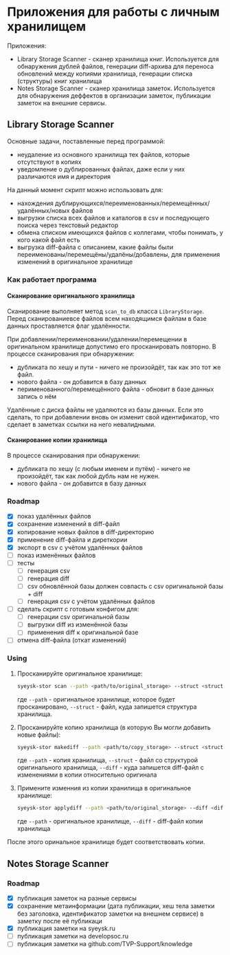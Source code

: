 # Приложения для работы с личным хранилищем

Приложения:
- Library Storage Scanner - сканер хранилища книг. Используется для обнаружения дублей файлов, генерации diff-архива для переноса обновлений между копиями хранилища, генерации списка (структуры) книг хранилища
- Notes Storage Scanner - сканер хранилища заметок. Используется для обнаружения деффектов в организации заметок, публикации заметок на внешние сервисы.

## Library Storage Scanner

Основные задачи, поставленные перед программой:
- неудаление из основного хранилища тех файлов, которые отсутствуют в копиях
- уведомление о дублированных файлах, даже если у них различаются имя и директория

На данный момент скрипт можно использовать для:
- нахождения дублирующихся/переименованных/перемещённых/удалённых/новых файлов
- выгрузки списка всех файлов и каталогов в csv и последующего поиска через текстовый редактор
- обмена списком имеющихся файлов с коллегами, чтобы понимать, у кого какой файл есть
- выгрузка diff-файла с описанием, какие файлы были переименованы/перемещёны/удалёны/добавлены, для применения изменений в оригинальное хранилище

### Как работает программа

#### Сканирование оригинального хранилища

Сканирование выполняет метод `scan_to_db` класса `LibraryStorage`. Перед сканированиевсе файлов всем находящимся файлам в базе данных проставляется флаг удалённости.

При добавлении/переименовании/удалении/перемещении в оригинальном хранилище допустимо его просканировать повторно.
В процессе сканирования при обнаружении:
- дубликата по хешу и пути - ничего не произойдёт, так как это тот же файл.
- нового файла - он добавится в базу данных
- перименованного/перемещённого файла - обновит в базе данных запись о нём

Удалённые с диска файлы не удаляются из базы данных. Если это сделать, то при добавлении вновь он изменит свой идентификатор, что сделает в заметках ссылки на него невалидными.

#### Сканирование копии хранилища

В процессе сканирования при обнаружении:
- дубликата по хешу (с любым именем и путём) - ничего не произойдёт, так как любой дубль нам не нужен.
- нового файла - он добавится в базу данных

### Roadmap

- [x] показ удалённых файлов
- [x] сохранение изменений в diff-файл
- [x] копирование новых файлов в diff-директорию
- [x] применение diff-файла и диреткории
- [x] экспорт в csv с учётом удалённых файлов
- [ ] показ изменённых файлов
- [ ] тесты
    - [ ] генерация csv
    - [ ] генерация diff
    - [ ] csv обновлённой базы должен совпасть с csv оригинальной базы + diff 
    - [ ] генерация csv с учётом удалённых файлов
- [ ] сделать скрипт с готовым конфигом для:
    - [ ] генерации csv оригинальной базы
    - [ ] выгрузки diff из изменённой базы
    - [ ] применения diff к оригинальной базе
- [ ] отмена diff-файла (откат изменений)

### Using

1. Просканируйте оригинальное хранилище:
    ```sh
    syeysk-stor scan --path <path/to/original_storage> --struct <struct.csv>
    ```
    где `--path` - оригинальное хранилище, которое будет просканировано, `--struct` - файл, куда запишется структура хранилища.

2. Просканируйте копию хранилища (в которую Вы могли добавить новые файлы):
    ```sh
    syeysk-stor makediff --path <path/to/copy_storage> --struct <struct.csv> --diff <diff_of_copy_storage>
    ```
    где `--path` - копия хранилища, `--struct` - файл со структурой оригинального хранилища, `--diff` - куда запишется diff-файл с изменениями в копии относительно оригинала 

3. Примените изменния из копии хранилища в оригинальное хранилище:
    ```sh
    syeysk-stor applydiff --path <path/to/original_storage> --diff <diff_of_copy_storage>
    ```
    где `--path` - оригинальное хранилище, `--diff` - diff-файл копии хранилища

После этого оринальное хранилище будет соответствовать копии.

## Notes Storage Scanner

### Roadmap

- [x] публикация заметок на разные сервисы
- [x] сохранение метаинформации (дата публикации, хеш тела заметки без заголовка, идентификатор заметки на внешнем сервисе) в заметку после её публикаци
- [x] публикация заметки на syeysk.ru
- [ ] публикация заметки на developsoc.ru
- [ ] публикация заметки на github.com/TVP-Support/knowledge
